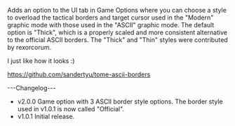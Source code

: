 Adds an option to the UI tab in Game Options where you can choose a style to overload the tactical borders and target cursor used in the "Modern" graphic mode with those used in the "ASCII" graphic mode. The default option is "Thick", which is a properly scaled and more consistent alternative to the official ASCII borders. The "Thick" and "Thin" styles were contributed by rexorcorum.

I just like how it looks :)

https://github.com/sandertyu/tome-ascii-borders

---Changelog---
- v2.0.0 Game option with 3 ASCII border style options. The border style used in v1.0.1 is now called "Official".
- v1.0.1 Initial release.
